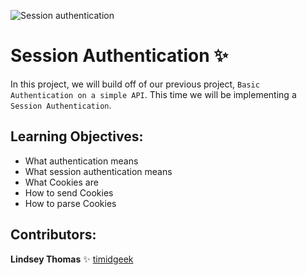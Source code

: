 ![Session authentication](https://files.realpython.com/media/Using-Flask-Login-for-User-Management-with-Flask_Watermarked.4ebd83dca67a.jpg)
# Session Authentication :sparkles:

In this project, we will build off of our previous project, `Basic Authentication on a simple API`. This time we will be implementing a `Session Authentication`.

## Learning Objectives:

- What authentication means
- What session authentication means
- What Cookies are
- How to send Cookies
- How to parse Cookies


## Contributors:

**Lindsey Thomas** :sparkles: [timidgeek]("github.com/timidgeek")